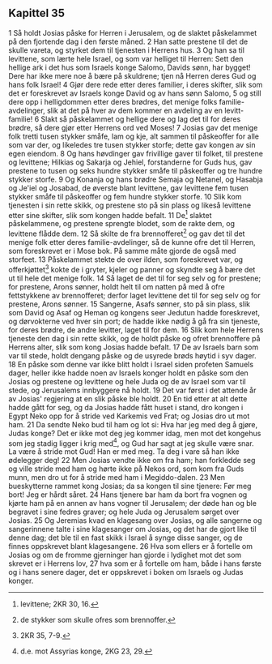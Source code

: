 ## Kapittel 35

1 Så holdt Josias påske for Herren i Jerusalem, og de slaktet påskelammet på den fjortende dag i den første måned.
2 Han satte prestene til det de skulle vareta, og styrket dem til tjenesten i Herrens hus.
3 Og han sa til levittene, som lærte hele Israel, og som var helliget til Herren: Sett den hellige ark i det hus som Israels konge Salomo, Davids sønn, har bygget! Dere har ikke mere noe å bære på skuldrene; tjen nå Herren deres Gud og hans folk Israel!
4 Gjør dere rede etter deres familier, i deres skifter, slik som det er foreskrevet av Israels konge David og av hans sønn Salomo,
5 og still dere opp i helligdommen etter deres brødres, det menige folks familie-avdelinger, slik at det på hver av dem kommer en avdeling av en levitt-familie!
6 Slakt så påskelammet og hellige dere og lag det til for deres brødre, så dere gjør etter Herrens ord ved Moses!
7 Josias gav det menige folk tretti tusen stykker småfe, lam og kje, alt sammen til påskeoffer for alle som var der, og likeledes tre tusen stykker storfe; dette gav kongen av sin egen eiendom.
8 Og hans høvdinger gav frivillige gaver til folket, til prestene og levittene; Hilkias og Sakarja og Jehiel, forstanderne for Guds hus, gav prestene to tusen og seks hundre stykker småfe til påskeoffer og tre hundre stykker storfe.
9 Og Konanja og hans brødre Semaja og Netanel, og Hasabja og Je'iel og Josabad, de øverste blant levittene, gav levittene fem tusen stykker småfe til påskeoffer og fem hundre stykker storfe.
10 Slik kom tjenesten i sin rette skikk, og prestene sto på sin plass og likeså levittene etter sine skifter, slik som kongen hadde befalt.
11 De[^1] slaktet påskelammene, og prestene sprengte blodet, som de rakte dem, og levittene flådde dem.
12 Så skilte de fra brennofferet[^2] og gav det til det menige folk etter deres familie-avdelinger, så de kunne ofre det til Herren, som foreskrevet er i Mose bok. På samme måte gjorde de også med storfeet.
13 Påskelammet stekte de over ilden, som foreskrevet var, og offerkjøttet[^3] kokte de i gryter, kjeler og panner og skyndte seg å bære det ut til hele det menige folk.
14 Så laget de det til for seg selv og for prestene; for prestene, Arons sønner, holdt helt til om natten på med å ofre fettstykkene av brennofferet; derfor laget levittene det til for seg selv og for prestene, Arons sønner.
15 Sangerne, Asafs sønner, sto på sin plass, slik som David og Asaf og Heman og kongens seer Jedutun hadde foreskrevet, og dørvokterne ved hver sin port; de hadde ikke nødig å gå fra sin tjeneste, for deres brødre, de andre levitter, laget til for dem.
16 Slik kom hele Herrens tjeneste den dag i sin rette skikk, og de holdt påske og ofret brennoffere på Herrens alter, slik som kong Josias hadde befalt.
17 De av Israels barn som var til stede, holdt dengang påske og de usyrede brøds høytid i syv dager.
18 En påske som denne var ikke blitt holdt i Israel siden profeten Samuels dager, heller ikke hadde noen av Israels konger holdt en påske som den Josias og prestene og levittene og hele Juda og de av Israel som var til stede, og Jerusalems innbyggere nå holdt.
19 Det var først i det attende år av Josias' regjering at en slik påske ble holdt.
20 En tid etter at alt dette hadde gått for seg, og da Josias hadde fått huset i stand, dro kongen i Egypt Neko opp for å stride ved Karkemis ved Frat; og Josias dro ut mot ham.
21 Da sendte Neko bud til ham og lot si: Hva har jeg med deg å gjøre, Judas konge? Det er ikke mot deg jeg kommer idag, men mot det kongehus som jeg stadig ligger i krig med[^4], og Gud har sagt at jeg skulle være snar. La være å stride mot Gud! Han er med meg. Ta deg i vare så han ikke ødelegger deg!
22 Men Josias vendte ikke om fra ham; han forkledde seg og ville stride med ham og hørte ikke på Nekos ord, som kom fra Guds munn, men dro ut for å stride med ham i Megiddo-dalen.
23 Men bueskytterne rammet kong Josias; da sa kongen til sine tjenere: Før meg bort! Jeg er hårdt såret.
24 Hans tjenere bar ham da bort fra vognen og kjørte ham på en annen av hans vogner til Jerusalem; der døde han og ble begravet i sine fedres graver; og hele Juda og Jerusalem sørget over Josias.
25 Og Jeremias kvad en klagesang over Josias, og alle sangerne og sangerinnene talte i sine klagesanger om Josias, og det har de gjort like til denne dag; det ble til en fast skikk i Israel å synge disse sanger, og de finnes oppskrevet blant klagesangene.
26 Hva som ellers er å fortelle om Josias og om de fromme gjerninger han gjorde i lydighet mot det som skrevet er i Herrens lov,
27 hva som er å fortelle om ham, både i hans første og i hans senere dager, det er oppskrevet i boken om Israels og Judas konger.

[^1]:  levittene; 2KR 30, 16.
[^2]:  de stykker som skulle ofres som brennoffer.
[^3]:  2KR 35, 7-9.
[^4]:  d.e. mot Assyrias konge, 2KG 23, 29.
